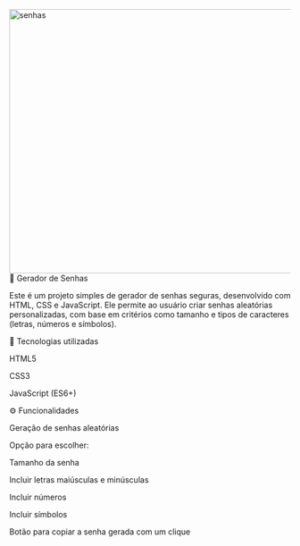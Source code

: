 <img width="952" height="473" alt="senhas" src="https://github.com/user-attachments/assets/bf28b086-9c0f-4d10-b890-f95c2b843355" />
🔐 Gerador de Senhas

Este é um projeto simples de gerador de senhas seguras, desenvolvido com HTML, CSS e JavaScript. Ele permite ao usuário criar senhas aleatórias personalizadas, com base em critérios como tamanho e tipos de caracteres (letras, números e símbolos).

🧰 Tecnologias utilizadas

HTML5

CSS3

JavaScript (ES6+)

⚙️ Funcionalidades

Geração de senhas aleatórias

Opção para escolher:

Tamanho da senha

Incluir letras maiúsculas e minúsculas

Incluir números

Incluir símbolos

Botão para copiar a senha gerada com um clique

